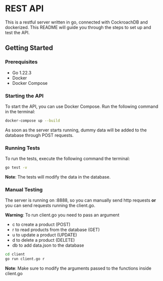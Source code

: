 ﻿# REST API

This is a restful server written in go, connected with CockroachDB and dockerized. 
This README will guide you through the steps to set up and test the API.

## Getting Started

### Prerequisites

- Go 1.22.3
- Docker
- Docker Compose

### Starting the API

To start the API, you can use Docker Compose. Run the following command in the terminal:

```bash
docker-compose up --build
```
As soon as the server starts running, dummy data will be added to the database through POST requests.

### Running Tests

To run the tests, execute the following command the terminal:

```bash
go test -v
```

**Note**: The tests will modify the data in the database.

### Manual Testing

The server is running on :8888, so you can manually send http requests **or** 
you can send requests running the client.go. 

**Warning**: To run client.go you need to pass an argument
- c to create a product (POST)
- r to read products from the database (GET)
- u to update a product (UPDATE)
- d to delete a product (DELETE)
- db to add data.json to the database

```bash
cd client
go run client.go r
```

**Note**: Make sure to modify the arguments passed to the functions inside client.go
